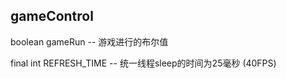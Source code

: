 ## gameControl

boolean gameRun 
-- 游戏进行的布尔值

final int REFRESH_TIME 
-- 统一线程sleep的时间为25毫秒 (40FPS)

